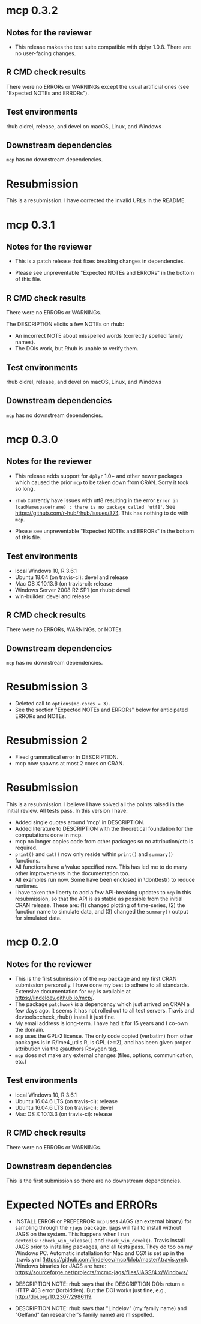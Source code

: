 # mcp 0.3.2

## Notes for the reviewer
 * This release makes the test suite compatible with dplyr 1.0.8. There are no user-facing changes.
 
## R CMD check results
There were no ERRORs or WARNINGs except the usual artificial ones (see "Expected NOTEs and ERRORs").

## Test environments
rhub 
oldrel, release, and devel on macOS, Linux, and Windows

## Downstream dependencies
`mcp` has no downstream dependencies.


# Resubmission
This is a resubmission. I have corrected the invalid URLs in the README.


# mcp 0.3.1

## Notes for the reviewer
 * This is a patch release that fixes breaking changes in dependencies.

 * Please see unpreventable "Expected NOTEs and ERRORs" in the bottom of this file.

## R CMD check results
There were no ERRORs or WARNINGs.

The DESCRIPTION elicits a few NOTEs on rhub:
 * An incorrect NOTE about misspelled words (correctly spelled family names). 
 * The DOIs work, but Rhub is unable to verify them.

## Test environments
rhub
oldrel, release, and devel on macOS, Linux, and Windows
 

## Downstream dependencies
`mcp` has no downstream dependencies.



# mcp 0.3.0

## Notes for the reviewer
 * This release adds support for `dplyr` 1.0+ and other newer packages which caused the prior `mcp` to be taken down from CRAN. Sorry it took so long.
 
 * `rhub` currently have issues with utf8 resulting in the error `Error in loadNamespace(name) : there is no package called 'utf8'`. See https://github.com/r-hub/rhub/issues/374. This has nothing to do with `mcp`.
 
 * Please see unpreventable "Expected NOTEs and ERRORs" in the bottom of this file.

## Test environments
* local Windows 10, R 3.6.1
* Ubuntu 18.04 (on travis-ci): devel and release
* Mac OS X 10.13.6 (on travis-ci): release
* Windows Server 2008 R2 SP1 (on rhub): devel
* win-builder: devel and release

## R CMD check results
There were no ERRORs, WARNINGs, or NOTEs.

## Downstream dependencies
`mcp` has no downstream dependencies.


# Resubmission 3

 * Deleted call to `options(mc.cores = 3)`.
 * See the section "Expected NOTEs and ERRORs" below for anticipated ERRORs and NOTEs.
 


# Resubmission 2

 * Fixed grammatical error in DESCRIPTION.
 * mcp now spawns at most 2 cores on CRAN.



# Resubmission
This is a resubmission. I believe I have solved all the points raised in the initial review. All tests pass. In this version I have:

* Added single quotes around 'mcp' in DESCRIPTION.
* Added literature to DESCRIPTION with the theoretical foundation for the computations done in mcp.
* mcp no longer copies code from other packages so no attribution/ctb is required.
* `print()` and `cat()` now only reside within `print()` and `summary()` functions.
* All functions have a \value specified now. This has led me to do many other improvements in the documentation too.
* All examples run now. Some have been enclosed in \donttest() to reduce runtimes.
* I have taken the liberty to add a few API-breaking updates to `mcp` in this resubmission, so that the API is as stable as possible from the initial CRAN release. These are: (1) changed plotting of time-series, (2) the function name to simulate data, and (3) changed the `summary()` output for simulated data.



# mcp 0.2.0

## Notes for the reviewer
* This is the first submission of the `mcp` package and my first CRAN submission personally. I have done my best to adhere to all standards. Extensive documentation for `mcp` is available at https://lindeloev.github.io/mcp/.
* The package `patchwork` is a dependency which just arrived on CRAN a few days ago. It seems it has not rolled out to all test servers. Travis and devtools::check_rhub() install it just fine.
* My email address is long-term. I have had it for 15 years and I co-own the domain.
* `mcp` uses the GPL-2 license. The only code copied (verbatim) from other packages is in R/lme4_utils.R, is GPL (>=2), and has been given proper attribution via the @authors Roxygen tag.
* `mcp` does not make any external changes (files, options, communication, etc.)

## Test environments
* local Windows 10, R 3.6.1
* Ubuntu 16.04.6 LTS (on travis-ci): release
* Ubuntu 16.04.6 LTS (on travis-ci): devel
* Mac OS X 10.13.3 (on travis-ci): release

## R CMD check results
There were no ERRORs or WARNINGs.

## Downstream dependencies
This is the first submission so there are no downstream dependencies.



# Expected NOTEs and ERRORs

* INSTALL ERROR or PREPERROR: `mcp` uses JAGS (an external binary) for sampling through the `rjags` package. rjags will fail to install without JAGS on the system. This happens when I run `devtools::check_win_release()` and `check_win_devel()`. Travis install JAGS prior to installing packages, and all tests pass. They do too on my Windows PC. Automatic installation for Mac and OSX is set up in the .travis.yml (https://github.com/lindeloev/mcp/blob/master/.travis.yml). Windows binaries for JAGS are here: https://sourceforge.net/projects/mcmc-jags/files/JAGS/4.x/Windows/

* DESCRIPTION NOTE: rhub says that the DESCRIPTION DOIs return a HTTP 403 error (forbidden). But the DOI works just fine, e.g., http://doi.org/10.2307/2986119.

* DESCRIPTION NOTE: rhub says that "Lindeløv" (my family name) and "Gelfand" (an researcher's family name) are misspelled.
